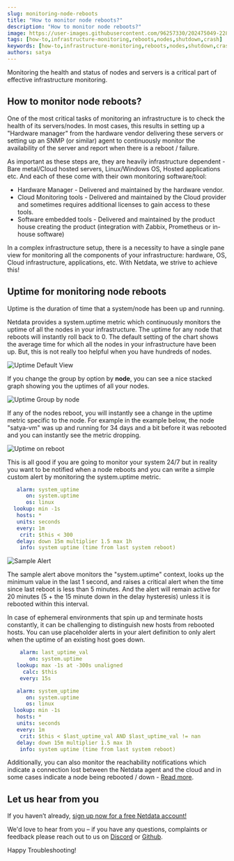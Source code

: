 ```yaml
---
slug: monitoring-node-reboots
title: "How to monitor node reboots?"
description: "How to monitor node reboots?"
image: https://user-images.githubusercontent.com/96257330/202475049-22838a0b-73b1-485b-8416-5fd49d6ccb53.png
tags: [how-to,infrastructure-monitoring,reboots,nodes,shutdown,crash]
keywords: [how-to,infrastructure-monitoring,reboots,nodes,shutdown,crash]
authors: satya
---
```

Monitoring the health and status of nodes and servers is a critical part of effective infrastructure monitoring.

<!--truncate-->

## How to monitor node reboots?

One of the most critical tasks of monitoring an infrastructure is to check the health of its servers/nodes. In most cases, this results in setting up a "Hardware manager" from the hardware vendor delivering these servers or setting up an SNMP (or similar) agent to continuously monitor the availability of the server and report when there is a reboot / failure.

As important as these steps are, they are heavily infrastructure dependent - Bare metal/Cloud hosted servers, Linux/Windows OS, Hosted applications etc. And each of these come with their own monitoring software/tool:

- Hardware Manager - Delivered and maintained by the hardware vendor.
- Cloud Monitoring tools - Delivered and maintained by the Cloud provider and sometimes requires additional licenses to gain access to these tools.
- Software embedded tools - Delivered and maintained by the product house creating the product (integration with Zabbix, Prometheus or in-house software)

In a complex infrastructure setup, there is a necessity to have a single pane view for monitoring all the components of your infrastructure: hardware, OS, Cloud infrastructure, applications, etc. With Netdata, we strive to achieve this!

## Uptime for monitoring node reboots

 
Uptime is the duration of time that a system/node has been up and running.

Netdata provides a system.uptime metric which continuously monitors the uptime of all the nodes in your infrastructure. The uptime for any node that reboots will instantly roll back to 0. The default setting of the chart shows the average time for which all the nodes in your infrastructure have been up. But, this is not really too helpful when you have hundreds of nodes.

![Uptime Default View](https://user-images.githubusercontent.com/96257330/202476244-d5506164-63ba-4f31-8e5d-8a082e59398d.png)
 
If you change the group by option by **node**, you can see a nice stacked graph showing you the uptimes of all your nodes.

![Uptime Group by node](https://user-images.githubusercontent.com/96257330/202476730-e726f590-723b-4c06-b834-c0ca547b36a8.png)

If any of the nodes reboot, you will instantly see a change in the uptime metric specific to the node. For example in the example below, the node "satya-vm" was up and running for 34 days and a bit before it was rebooted and you can instantly see the metric dropping.

![Uptime on reboot](https://user-images.githubusercontent.com/96257330/202477156-40780c6f-8844-4f61-aecb-f3626622e2ed.png)

This is all good if you are going to monitor your system 24/7 but in reality you want to be notified when a node reboots and you can write a simple custom alert by monitoring the system.uptime metric.

```yaml
   alarm: system_uptime
      on: system.uptime
      os: linux
  lookup: min -1s
   hosts: *
   units: seconds
   every: 1m
    crit: $this < 300
   delay: down 15m multiplier 1.5 max 1h
    info: system uptime (time from last system reboot)
```

![Sample Alert](https://user-images.githubusercontent.com/96257330/202478871-0744e859-21c3-4551-99b8-a6a6b03d3622.png)

The sample alert above monitors the "system.uptime" context, looks up the minimum value in the last 1 second, and raises a critical alert when the time since last reboot is less than 5 minutes. And the alert will remain active for 20 minutes (5 + the 15 minute down in the delay hysteresis) unless it is rebooted within this interval.

In case of ephemeral environments that spin up and terminate hosts constantly, it can be challenging to distinguish new hosts from rebooted hosts. You can use placeholder alerts in your alert definition to only alert when the uptime of an existing host goes down.

```yaml
    alarm: last_uptime_val
       on: system.uptime
   lookup: max -1s at -300s unaligned
     calc: $this
    every: 15s

   alarm: system_uptime
      on: system.uptime
      os: linux
  lookup: min -1s
   hosts: *
   units: seconds
   every: 1m
    crit: $this < $last_uptime_val AND $last_uptime_val != nan
   delay: down 15m multiplier 1.5 max 1h
    info: system uptime (time from last system reboot)
```

Additionally, you can also monitor the reachability notifications which indicate a connection lost between the Netdata agent and the cloud and in some cases indicate a node being rebooted / down - [Read more](https://www.netdata.cloud/blog/how-to-monitor-host-reachability).

## Let us hear from you

If you haven’t already, <a href="https://app.netdata.cloud/">sign up now for a free Netdata account!</a>

We'd love to hear from you – if you have any questions, complaints or feedback please reach out to us on <a href="https://discord.com/invite/mPZ6WZKKG2">Discord</a> or <a href="https://github.com/netdata/netdata/">Github</a>.

Happy Troubleshooting!
